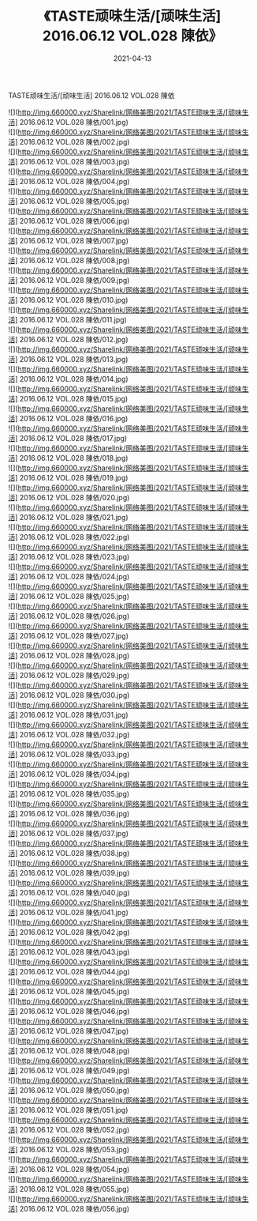 ﻿---
layout: post
title:  《TASTE顽味生活/[顽味生活] 2016.06.12 VOL.028 陳依》
date:   2021-04-13
img: http://img.660000.xyz/Sharelink/网络美图/2021/TASTE顽味生活/[顽味生活] 2016.06.12 VOL.028 陳依/000.jpg
categories: [美女, 清纯, 唯美]
---

TASTE顽味生活/[顽味生活] 2016.06.12 VOL.028 陳依

 ![](http://img.660000.xyz/Sharelink/网络美图/2021/TASTE顽味生活/[顽味生活] 2016.06.12 VOL.028 陳依/001.jpg) <br>![](http://img.660000.xyz/Sharelink/网络美图/2021/TASTE顽味生活/[顽味生活] 2016.06.12 VOL.028 陳依/002.jpg) <br>![](http://img.660000.xyz/Sharelink/网络美图/2021/TASTE顽味生活/[顽味生活] 2016.06.12 VOL.028 陳依/003.jpg) <br>![](http://img.660000.xyz/Sharelink/网络美图/2021/TASTE顽味生活/[顽味生活] 2016.06.12 VOL.028 陳依/004.jpg) <br>![](http://img.660000.xyz/Sharelink/网络美图/2021/TASTE顽味生活/[顽味生活] 2016.06.12 VOL.028 陳依/005.jpg) <br>![](http://img.660000.xyz/Sharelink/网络美图/2021/TASTE顽味生活/[顽味生活] 2016.06.12 VOL.028 陳依/006.jpg) <br>![](http://img.660000.xyz/Sharelink/网络美图/2021/TASTE顽味生活/[顽味生活] 2016.06.12 VOL.028 陳依/007.jpg) <br>![](http://img.660000.xyz/Sharelink/网络美图/2021/TASTE顽味生活/[顽味生活] 2016.06.12 VOL.028 陳依/008.jpg) <br>![](http://img.660000.xyz/Sharelink/网络美图/2021/TASTE顽味生活/[顽味生活] 2016.06.12 VOL.028 陳依/009.jpg) <br>![](http://img.660000.xyz/Sharelink/网络美图/2021/TASTE顽味生活/[顽味生活] 2016.06.12 VOL.028 陳依/010.jpg) <br>![](http://img.660000.xyz/Sharelink/网络美图/2021/TASTE顽味生活/[顽味生活] 2016.06.12 VOL.028 陳依/011.jpg) <br>![](http://img.660000.xyz/Sharelink/网络美图/2021/TASTE顽味生活/[顽味生活] 2016.06.12 VOL.028 陳依/012.jpg) <br>![](http://img.660000.xyz/Sharelink/网络美图/2021/TASTE顽味生活/[顽味生活] 2016.06.12 VOL.028 陳依/013.jpg) <br>![](http://img.660000.xyz/Sharelink/网络美图/2021/TASTE顽味生活/[顽味生活] 2016.06.12 VOL.028 陳依/014.jpg) <br>![](http://img.660000.xyz/Sharelink/网络美图/2021/TASTE顽味生活/[顽味生活] 2016.06.12 VOL.028 陳依/015.jpg) <br>![](http://img.660000.xyz/Sharelink/网络美图/2021/TASTE顽味生活/[顽味生活] 2016.06.12 VOL.028 陳依/016.jpg) <br>![](http://img.660000.xyz/Sharelink/网络美图/2021/TASTE顽味生活/[顽味生活] 2016.06.12 VOL.028 陳依/017.jpg) <br>![](http://img.660000.xyz/Sharelink/网络美图/2021/TASTE顽味生活/[顽味生活] 2016.06.12 VOL.028 陳依/018.jpg) <br>![](http://img.660000.xyz/Sharelink/网络美图/2021/TASTE顽味生活/[顽味生活] 2016.06.12 VOL.028 陳依/019.jpg) <br>![](http://img.660000.xyz/Sharelink/网络美图/2021/TASTE顽味生活/[顽味生活] 2016.06.12 VOL.028 陳依/020.jpg) <br>![](http://img.660000.xyz/Sharelink/网络美图/2021/TASTE顽味生活/[顽味生活] 2016.06.12 VOL.028 陳依/021.jpg) <br>![](http://img.660000.xyz/Sharelink/网络美图/2021/TASTE顽味生活/[顽味生活] 2016.06.12 VOL.028 陳依/022.jpg) <br>![](http://img.660000.xyz/Sharelink/网络美图/2021/TASTE顽味生活/[顽味生活] 2016.06.12 VOL.028 陳依/023.jpg) <br>![](http://img.660000.xyz/Sharelink/网络美图/2021/TASTE顽味生活/[顽味生活] 2016.06.12 VOL.028 陳依/024.jpg) <br>![](http://img.660000.xyz/Sharelink/网络美图/2021/TASTE顽味生活/[顽味生活] 2016.06.12 VOL.028 陳依/025.jpg) <br>![](http://img.660000.xyz/Sharelink/网络美图/2021/TASTE顽味生活/[顽味生活] 2016.06.12 VOL.028 陳依/026.jpg) <br>![](http://img.660000.xyz/Sharelink/网络美图/2021/TASTE顽味生活/[顽味生活] 2016.06.12 VOL.028 陳依/027.jpg) <br>![](http://img.660000.xyz/Sharelink/网络美图/2021/TASTE顽味生活/[顽味生活] 2016.06.12 VOL.028 陳依/028.jpg) <br>![](http://img.660000.xyz/Sharelink/网络美图/2021/TASTE顽味生活/[顽味生活] 2016.06.12 VOL.028 陳依/029.jpg) <br>![](http://img.660000.xyz/Sharelink/网络美图/2021/TASTE顽味生活/[顽味生活] 2016.06.12 VOL.028 陳依/030.jpg) <br>![](http://img.660000.xyz/Sharelink/网络美图/2021/TASTE顽味生活/[顽味生活] 2016.06.12 VOL.028 陳依/031.jpg) <br>![](http://img.660000.xyz/Sharelink/网络美图/2021/TASTE顽味生活/[顽味生活] 2016.06.12 VOL.028 陳依/032.jpg) <br>![](http://img.660000.xyz/Sharelink/网络美图/2021/TASTE顽味生活/[顽味生活] 2016.06.12 VOL.028 陳依/033.jpg) <br>![](http://img.660000.xyz/Sharelink/网络美图/2021/TASTE顽味生活/[顽味生活] 2016.06.12 VOL.028 陳依/034.jpg) <br>![](http://img.660000.xyz/Sharelink/网络美图/2021/TASTE顽味生活/[顽味生活] 2016.06.12 VOL.028 陳依/035.jpg) <br>![](http://img.660000.xyz/Sharelink/网络美图/2021/TASTE顽味生活/[顽味生活] 2016.06.12 VOL.028 陳依/036.jpg) <br>![](http://img.660000.xyz/Sharelink/网络美图/2021/TASTE顽味生活/[顽味生活] 2016.06.12 VOL.028 陳依/037.jpg) <br>![](http://img.660000.xyz/Sharelink/网络美图/2021/TASTE顽味生活/[顽味生活] 2016.06.12 VOL.028 陳依/038.jpg) <br>![](http://img.660000.xyz/Sharelink/网络美图/2021/TASTE顽味生活/[顽味生活] 2016.06.12 VOL.028 陳依/039.jpg) <br>![](http://img.660000.xyz/Sharelink/网络美图/2021/TASTE顽味生活/[顽味生活] 2016.06.12 VOL.028 陳依/040.jpg) <br>![](http://img.660000.xyz/Sharelink/网络美图/2021/TASTE顽味生活/[顽味生活] 2016.06.12 VOL.028 陳依/041.jpg) <br>![](http://img.660000.xyz/Sharelink/网络美图/2021/TASTE顽味生活/[顽味生活] 2016.06.12 VOL.028 陳依/042.jpg) <br>![](http://img.660000.xyz/Sharelink/网络美图/2021/TASTE顽味生活/[顽味生活] 2016.06.12 VOL.028 陳依/043.jpg) <br>![](http://img.660000.xyz/Sharelink/网络美图/2021/TASTE顽味生活/[顽味生活] 2016.06.12 VOL.028 陳依/044.jpg) <br>![](http://img.660000.xyz/Sharelink/网络美图/2021/TASTE顽味生活/[顽味生活] 2016.06.12 VOL.028 陳依/045.jpg) <br>![](http://img.660000.xyz/Sharelink/网络美图/2021/TASTE顽味生活/[顽味生活] 2016.06.12 VOL.028 陳依/046.jpg) <br>![](http://img.660000.xyz/Sharelink/网络美图/2021/TASTE顽味生活/[顽味生活] 2016.06.12 VOL.028 陳依/047.jpg) <br>![](http://img.660000.xyz/Sharelink/网络美图/2021/TASTE顽味生活/[顽味生活] 2016.06.12 VOL.028 陳依/048.jpg) <br>![](http://img.660000.xyz/Sharelink/网络美图/2021/TASTE顽味生活/[顽味生活] 2016.06.12 VOL.028 陳依/049.jpg) <br>![](http://img.660000.xyz/Sharelink/网络美图/2021/TASTE顽味生活/[顽味生活] 2016.06.12 VOL.028 陳依/050.jpg) <br>![](http://img.660000.xyz/Sharelink/网络美图/2021/TASTE顽味生活/[顽味生活] 2016.06.12 VOL.028 陳依/051.jpg) <br>![](http://img.660000.xyz/Sharelink/网络美图/2021/TASTE顽味生活/[顽味生活] 2016.06.12 VOL.028 陳依/052.jpg) <br>![](http://img.660000.xyz/Sharelink/网络美图/2021/TASTE顽味生活/[顽味生活] 2016.06.12 VOL.028 陳依/053.jpg) <br>![](http://img.660000.xyz/Sharelink/网络美图/2021/TASTE顽味生活/[顽味生活] 2016.06.12 VOL.028 陳依/054.jpg) <br>![](http://img.660000.xyz/Sharelink/网络美图/2021/TASTE顽味生活/[顽味生活] 2016.06.12 VOL.028 陳依/055.jpg) <br>![](http://img.660000.xyz/Sharelink/网络美图/2021/TASTE顽味生活/[顽味生活] 2016.06.12 VOL.028 陳依/056.jpg) <br>